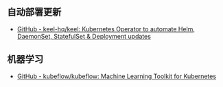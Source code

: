 ## 自动部署更新

- [GitHub - keel-hq/keel: Kubernetes Operator to automate Helm, DaemonSet, StatefulSet & Deployment updates](https://github.com/keel-hq/keel)


## 机器学习

- [GitHub - kubeflow/kubeflow: Machine Learning Toolkit for Kubernetes](https://github.com/kubeflow/kubeflow)